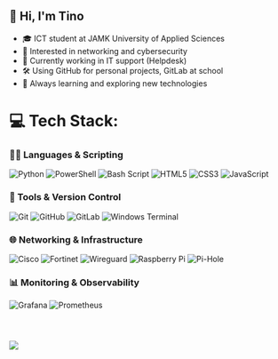 ## 👋 Hi, I'm Tino

- 🎓 ICT student at JAMK University of Applied Sciences  
- 🔐 Interested in networking and cybersecurity  
- 💼 Currently working in IT support (Helpdesk) 
- 🛠️ Using GitHub for personal projects, GitLab at school  
- 🌱 Always learning and exploring new technologies


# 💻 Tech Stack:

### 🧑‍💻 Languages & Scripting

![Python](https://img.shields.io/badge/python-3670A0?style=for-the-badge&logo=python&logoColor=ffdd54)
![PowerShell](https://img.shields.io/badge/PowerShell-%235391FE.svg?style=for-the-badge&logo=powershell&logoColor=white)
![Bash Script](https://img.shields.io/badge/bash_script-%23121011.svg?style=for-the-badge&logo=gnu-bash&logoColor=white)
![HTML5](https://img.shields.io/badge/html5-%23E34F26.svg?style=for-the-badge&logo=html5&logoColor=white)
![CSS3](https://img.shields.io/badge/css3-%231572B6.svg?style=for-the-badge&logo=css3&logoColor=white)
![JavaScript](https://img.shields.io/badge/javascript-%23323330.svg?style=for-the-badge&logo=javascript&logoColor=%23F7DF1E)

### 🔧 Tools & Version Control

![Git](https://img.shields.io/badge/git-%23F05033.svg?style=for-the-badge&logo=git&logoColor=white)
![GitHub](https://img.shields.io/badge/github-%23121011.svg?style=for-the-badge&logo=github&logoColor=white)
![GitLab](https://img.shields.io/badge/gitlab-%23181717.svg?style=for-the-badge&logo=gitlab&logoColor=white)
![Windows Terminal](https://img.shields.io/badge/Windows%20Terminal-%234D4D4D.svg?style=for-the-badge&logo=windows-terminal&logoColor=white)

### 🌐 Networking & Infrastructure

![Cisco](https://img.shields.io/badge/cisco-%23049fd9.svg?style=for-the-badge&logo=cisco&logoColor=black)
![Fortinet](https://img.shields.io/badge/FORTINET-%23EE3124?style=for-the-badge&logo=fortinet&logoColor=white)
![Wireguard](https://img.shields.io/badge/wireguard-%2388171A.svg?style=for-the-badge&logo=wireguard&logoColor=white)
![Raspberry Pi](https://img.shields.io/badge/-Raspberry_Pi-C51A4A?style=for-the-badge&logo=Raspberry-Pi)
![Pi-Hole](https://img.shields.io/badge/pihole-%2396060C.svg?style=for-the-badge&logo=pi-hole&logoColor=white)


### 📊 Monitoring & Observability

 ![Grafana](https://img.shields.io/badge/grafana-%23F46800.svg?style=for-the-badge&logo=grafana&logoColor=white)
 ![Prometheus](https://img.shields.io/badge/Prometheus-E6522C?style=for-the-badge&logo=Prometheus&logoColor=white)<br><br>

 #

![](https://nirzak-streak-stats.vercel.app/?user=tholmbb&theme=dark&hide_border=false)<br/>

<!-- Proudly created with GPRM ( https://gprm.itsvg.in ) -->
